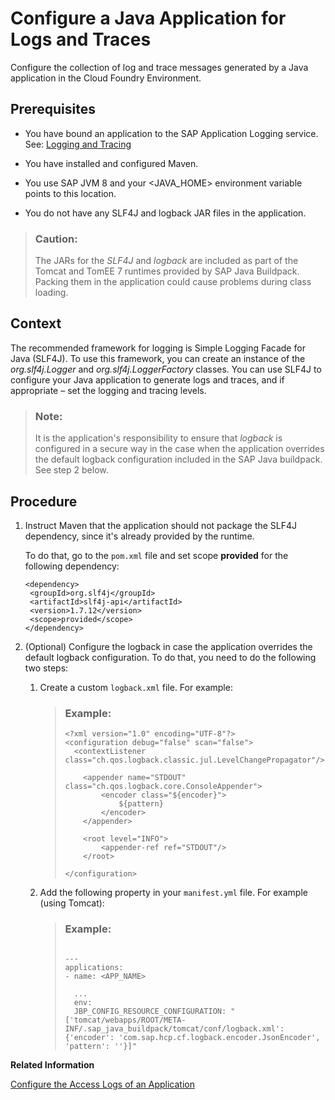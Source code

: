 <!-- loio5551c5e4ef15482998adfbfa0aed7f6b -->

# Configure a Java Application for Logs and Traces

Configure the collection of log and trace messages generated by a Java application in the Cloud Foundry Environment.



<a name="loio5551c5e4ef15482998adfbfa0aed7f6b__prereq_eml_xt5_2fb"/>

## Prerequisites

-   You have bound an application to the SAP Application Logging service. See: [Logging and Tracing](logging-and-tracing-7eb922a.md)

-   You have installed and configured Maven.

-   You use SAP JVM 8 and your <JAVA\_HOME\> environment variable points to this location.

-   You do not have any SLF4J and logback JAR files in the application.


> ### Caution:  
> The JARs for the *SLF4J* and *logback* are included as part of the Tomcat and TomEE 7 runtimes provided by SAP Java Buildpack. Packing them in the application could cause problems during class loading.



## Context

The recommended framework for logging is Simple Logging Facade for Java \(SLF4J\). To use this framework, you can create an instance of the *org.slf4j.Logger* and *org.slf4j.LoggerFactory* classes. You can use SLF4J to configure your Java application to generate logs and traces, and if appropriate – set the logging and tracing levels.

> ### Note:  
> It is the application's responsibility to ensure that *logback* is configured in a secure way in the case when the application overrides the default logback configuration included in the SAP Java buildpack. See step 2 below.



## Procedure

1.  Instruct Maven that the application should not package the SLF4J dependency, since it's already provided by the runtime.

    To do that, go to the `pom.xml` file and set scope **provided** for the following dependency:

    ```
    <dependency>
     <groupId>org.slf4j</groupId>
     <artifactId>slf4j-api</artifactId>
     <version>1.7.12</version>
     <scope>provided</scope>
    </dependency>
    ```

2.  \(Optional\) Configure the logback in case the application overrides the default logback configuration. To do that, you need to do the following two steps:

    1.  Create a custom `logback.xml` file. For example:

        > ### Example:  
        > ```
        > <?xml version="1.0" encoding="UTF-8"?>
        > <configuration debug="false" scan="false">
        > 	<contextListener class="ch.qos.logback.classic.jul.LevelChangePropagator"/>
        > 
        >     <appender name="STDOUT" class="ch.qos.logback.core.ConsoleAppender">
        >         <encoder class="${encoder}">
        >             ${pattern}
        >         </encoder>
        >     </appender>
        > 
        >     <root level="INFO">
        >         <appender-ref ref="STDOUT"/>
        >     </root>
        > 
        > </configuration>
        > ```

    2.  Add the following property in your `manifest.yml` file. For example \(using Tomcat\):

        > ### Example:  
        > ```
        > 
        > ---
        > applications:
        > - name: <APP_NAME>
        > 
        >   ...
        >   env:
        > 	JBP_CONFIG_RESOURCE_CONFIGURATION: "['tomcat/webapps/ROOT/META-INF/.sap_java_buildpack/tomcat/conf/logback.xml': {'encoder': 'com.sap.hcp.cf.logback.encoder.JsonEncoder', 'pattern': ''}]"
        > ```



**Related Information**  


 <?sap-ot O2O class="- topic/link " href="5c3be084b9e845dc90f1ace920ce1cb1.xml" text="" desc="" xtrc="link:1" xtrf="file:/home/builder/src/dita-all/jjq1673438782153/loio2080d0faf9d84ce6aa14caa4caa32935_en-US/src/content/localization/en-us/5551c5e4ef15482998adfbfa0aed7f6b.xml" output-class="" outputTopicFile="file:/home/builder/tp.net.sf.dita-ot/2.3/plugins/com.elovirta.dita.markdown_1.3.0/xsl/dita2markdownImpl.xsl" ?> 

[Configure the Access Logs of an Application](configure-the-access-logs-of-an-application-64c1153.md "The SAP Java Buildpack uses the logback-access module to provide HTTP-access log functionality.")

